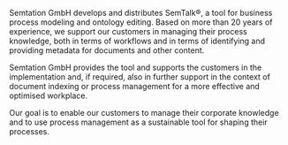 Semtation GmbH develops and distributes SemTalk®, a tool for business process modeling and ontology editing. Based on more than 20 years of experience, we support our customers in managing their process knowledge, both in terms of workflows and in terms of identifying and providing metadata for documents and other content.

Semtation GmbH provides the tool and supports the customers in the implementation and, if required, also in further support in the context of document indexing or process management for a more effective and optimised workplace.

Our goal is to enable our customers to manage their corporate knowledge and to use process management as a sustainable tool for shaping their processes.

